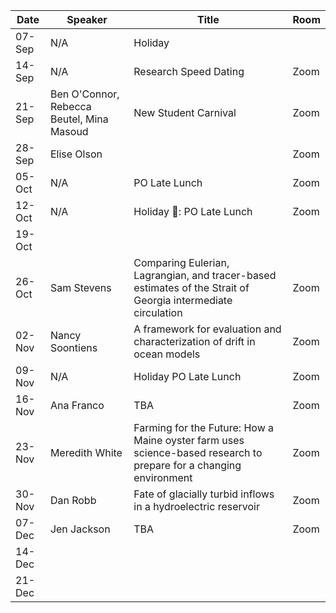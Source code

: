 Date  |  Speaker                                    |  Title                                                                                              |  Room
---------|---------------------------------------------|---------------------------------------------------------------------------------------------------------------------|------
07-Sep   |  N/A                                        |  Holiday                                                                                        |
14-Sep   |  N/A                                        |  Research Speed Dating                                                                                              |  Zoom
21-Sep   |  Ben O'Connor, Rebecca Beutel, Mina Masoud  |  New Student Carnival                                                                                               |  Zoom
28-Sep   |  Elise Olson                                |                                                                                                                     |  Zoom
05-Oct   |  N/A                                        |  PO Late Lunch                                                                                                      |  Zoom
12-Oct   |  N/A                                        |  Holiday :turkey:: PO Late Lunch                                                                                    |  Zoom
19-Oct   |                                             |                                                                                                                     |
26-Oct   |  Sam Stevens                                |  Comparing Eulerian, Lagrangian, and tracer-based estimates of the Strait of Georgia intermediate circulation      |  Zoom
02-Nov   |  Nancy Soontiens                            |  A framework for evaluation and characterization of drift in ocean models                                           |  Zoom
09-Nov   |  N/A                                        |  Holiday PO Late Lunch                                                                                     |  Zoom
16-Nov   |  Ana Franco                                 |  TBA                                                                                                                |  Zoom
23-Nov   |  Meredith White                             |  Farming for the Future: How a Maine oyster farm uses science-based research to prepare for a changing environment  |  Zoom
30-Nov   |  Dan Robb                                   |  Fate of glacially turbid inflows in a hydroelectric reservoir                                                      |  Zoom
07-Dec   |  Jen Jackson                                |  TBA                                                                                                                |  Zoom
14-Dec   |                                             |                                                                                                                     |
21-Dec   |                                             |                                                                                                                     |